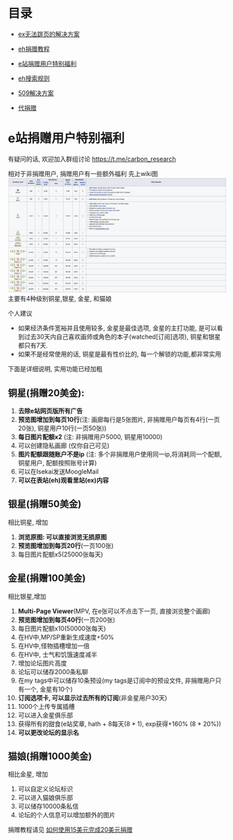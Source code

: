 # 目录
*  [ex无法跳页的解决方案](https://github.com/kk9448/ehDonate/blob/main/ex无法跳页的解决方案.md)

*  [eh捐赠教程](https://github.com/kk9448/ehDonate/blob/main/README.md)

*  [e站捐赠用户特别福利](https://github.com/kk9448/ehDonate/blob/main/eh捐赠用户特别福利.md)

*  [eh搜索规则](https://github.com/kk9448/ehDonate/blob/main/eh搜索规则.md)

*  [509解决方案](https://github.com/kk9448/ehDonate/blob/main/ban以及509解决方案.md)

*  [代捐赠](https://github.com/kk9448/ehDonate/blob/main/代捐赠.md)


# e站捐赠用户特别福利

有疑问的话, 欢迎加入群组讨论 https://t.me/carbon_research

相对于非捐赠用户, 捐赠用户有一些额外福利
先上wiki图
![](picture/Donate_details.jpg)
主要有4种级别铜星,银星, 金星, 和猫娘

个人建议
* 如果经济条件宽裕并且使用较多, 金星是最佳选项, 金星的主打功能, 是可以看到过去30天内自己喜欢画师或角色的本子(watched[订阅]选项), 铜星和银星都只有7天.
* 如果不是经常使用的话, 铜星是最有性价比的, 每一个解锁的功能,都非常实用

下面是详细说明, 实用功能已经加粗

## 铜星(捐赠20美金):
1) **去除e站网页版所有广告** 
2) **预览图增加到每页10行**(注: 画廊每行是5张图片, 非捐赠用户每页有4行(一页20张), 铜星用户10行(一页50张))
3) **每日图片配额x2** (注: 非捐赠用户5000, 铜星用10000) 
4) 可以创建隐私画廊 (仅你自己可见) 
5) **图片配额跟随账户不是ip** (注: 多个非捐赠用户使用同一ip,将消耗同一个配额, 铜星用户, 配额按照账号计算) 
6) 可以在Isekai发送MoogleMail
7) **可以在表站(eh)观看里站(ex)内容**

## 银星(捐赠50美金)
相比铜星, 增加
1) **浏览原图: 可以直接浏览无损原图**
2) **预览图增加到每页20行**(一页100张)
3) 每日图片配额x5(25000张每天)

## 金星(捐赠100美金)
相比银星,增加
1) **Multi-Page Viewer**(MPV, 在e张可以不点击下一页, 直接浏览整个画廊)
2) **预览图增加到每页40行**(一页200张)
3) 每日图片配额x10(50000张每天)
4) 在HV中,MP/SP重新生成速度+50%
5) 在HV中,怪物插槽增加一倍
6) 在HV中, 士气和饥饿速度减半
7) 增加论坛图片高度
8) 论坛可以储存2000条私聊
9) 在my tags中可以储存10条预设(my tags是订阅中的预设文件, 非捐赠用户只有一个, 金星有10个)
10) **订阅选项卡, 可以显示过去所有的订阅**(非金星用户30天)
11) 1000个上传专属插槽
12) 可以进入金星俱乐部
13) 获得所有的甜食(e站奖章, hath + 8每天(8 * 1), exp获得+160%  (8 * 20%))
14) **可以更改论坛的显示名**

## 猫娘(捐赠1000美金)
相比金星, 增加
1) 可以自定义论坛标识
2) 可以进入猫娘俱乐部
3) 可以储存10000条私信
4) 论坛的个人信息可以增加额外的图片


捐赠教程请见
[如何使用15美元完成20美元捐赠](https://github.com/kk9448/ehDonate/blob/main/README.md)
